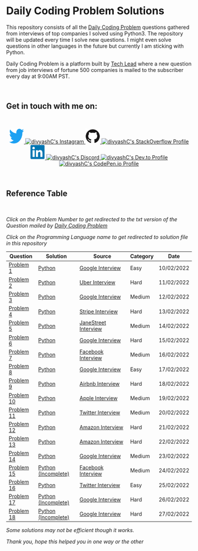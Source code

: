 # Daily Coding Problem Solutions

This repository consists of all the [Daily Coding Problem](https://www.dailycodingproblem.com/) questions gathered from interviews of top companies I solved using Python3. The repository will be updated every time I solve new questions. I might even solve questions in other languages in the future but currently I am sticking with Python.

Daily Coding Problem is a platform built by [Tech Lead](https://www.youtube.com/c/TechLead/) where a new question from job interviews of fortune 500 companies is mailed to the subscriber every day at 9:00AM PST.

<br/>

## Get in touch with me on:

<br/>

<p align="center">
 <a href="https://twitter.com/dork_v2" target="_blank">
  <img src="https://github.com/devicons/devicon/blob/master/icons/twitter/twitter-original.svg" alt="divyashC's Twitter" width="40" height="40"/>     
 </a>
 <a href="https://www.instagram.com/dork_v3.0/" target="_blank">
  <img src="https://raw.githubusercontent.com/rahuldkjain/github-profile-readme-generator/master/src/images/icons/Social/instagram.svg" alt="divyashC's Instagram" width="40" height="40" />    
 </a>
 <a href="https://github.com/divyashC/" target="_blank">
  <img src="https://github.com/devicons/devicon/blob/master/icons/github/github-original.svg" alt="divyashC's GitHub"  width="40" height="40"/>    
 </a>
 <a href="https://stackoverflow.com/users/15124365" target="_blank">
  <img src="https://raw.githubusercontent.com/rahuldkjain/github-profile-readme-generator/master/src/images/icons/Social/stack-overflow.svg" alt="divyashC's StackOverflow Profile"  width="40" height="40"/>    
 </a>
 <a href="https://www.linkedin.com/in/divyashc/" target="_blank">
  <img src="https://github.com/devicons/devicon/blob/master/icons/linkedin/linkedin-original.svg" alt="divyashC's LinkedIn"  width="40" height="40"/>    
 </a>
 <a href="https://discord.com/users/Dork#0448" target="_blank">
  <img src="https://raw.githubusercontent.com/rahuldkjain/github-profile-readme-generator/master/src/images/icons/Social/discord.svg" alt="divyashC's Discord"  width="40" height="40"/>
 </a>
 <a href="https://dev.to/divyashc" target="_blank">
  <img src="https://raw.githubusercontent.com/rahuldkjain/github-profile-readme-generator/master/src/images/icons/Social/devto.svg" alt="divyashC's Dev.to Profile"  width="40" height="40"/>    
 </a>
 <a href="https://codepen.io/divyashc" target="_blank">
  <img src="https://raw.githubusercontent.com/rahuldkjain/github-profile-readme-generator/master/src/images/icons/Social/codepen.svg" alt="divyashC's CodePen.io Profile"  width="40" height="40"/>    
 </a>
</p>

<br/>

## Reference Table

<br/>

_Click on the Problem Number to get redirected to the txt version of the Question mailed by [Daily Coding Problem](https://www.dailycodingproblem.com/)_

_Click on the Programming Language name to get redirected to solution file in this repository_

| **Question**                                                                                     | **Solution**                                                                                             | **Source**                                      | **Category** | **Date**   |
| ------------------------------------------------------------------------------------------------ | -------------------------------------------------------------------------------------------------------- | ----------------------------------------------- | ------------ | ---------- |
| [Problem 1](https://github.com/divyashC/daily_coding_problem/blob/main/Problem_01/question.txt)  | [Python](https://github.com/divyashC/daily_coding_problem/blob/main/Problem_01/solution.py)              | [Google Interview](https://www.google.com/)     | Easy         | 10/02/2022 |
| [Problem 2](https://github.com/divyashC/daily_coding_problem/blob/main/Problem_02/question.txt)  | [Python](https://github.com/divyashC/daily_coding_problem/blob/main/Problem_02/solution.py)              | [Uber Interview](https://www.uber.com/in/en/)   | Hard         | 11/02/2022 |
| [Problem 3](https://github.com/divyashC/daily_coding_problem/blob/main/Problem_03/question.txt)  | [Python](https://github.com/divyashC/daily_coding_problem/blob/main/Problem_03/solution.py)              | [Google Interview](https://www.google.com/)     | Medium       | 12/02/2022 |
| [Problem 4](https://github.com/divyashC/daily_coding_problem/blob/main/Problem_04/question.txt)  | [Python](https://github.com/divyashC/daily_coding_problem/blob/main/Problem_04/solution.py)              | [Stripe Interview](https://www.stripe.com/)     | Hard         | 13/02/2022 |
| [Problem 5](https://github.com/divyashC/daily_coding_problem/blob/main/Problem_05/question.txt)  | [Python](https://github.com/divyashC/daily_coding_problem/blob/main/Problem_05/solution.py)              | [JaneStreet Interview](https://janestreet.com/) | Medium       | 14/02/2022 |
| [Problem 6](https://github.com/divyashC/daily_coding_problem/blob/main/Problem_06/question.txt)  | [Python](https://github.com/divyashC/daily_coding_problem/blob/main/Problem_06/solution.py)              | [Google Interview](https://www.google.com/)     | Hard         | 15/02/2022 |
| [Problem 7](https://github.com/divyashC/daily_coding_problem/blob/main/Problem_07/question.txt)  | [Python](https://github.com/divyashC/daily_coding_problem/blob/main/Problem_07/solution.py)              | [Facebook Interview](https://www.facebook.com/) | Medium       | 16/02/2022 |
| [Problem 8](https://github.com/divyashC/daily_coding_problem/blob/main/Problem_08/question.txt)  | [Python](https://github.com/divyashC/daily_coding_problem/blob/main/Problem_08/solution.py)              | [Google Interview](https://www.google.com/)     | Easy         | 17/02/2022 |
| [Problem 9](https://github.com/divyashC/daily_coding_problem/blob/main/Problem_09/question.txt)  | [Python](https://github.com/divyashC/daily_coding_problem/blob/main/Problem_09/solution.py)              | [Airbnb Interview](https://www.airbnb.com/)     | Hard         | 18/02/2022 |
| [Problem 10](https://github.com/divyashC/daily_coding_problem/blob/main/Problem_10/question.txt) | [Python](https://github.com/divyashC/daily_coding_problem/blob/main/Problem_10/solution.py)              | [Apple Interview](https://www.apple.com/)       | Medium       | 19/02/2022 |
| [Problem 11](https://github.com/divyashC/daily_coding_problem/blob/main/Problem_11/question.txt) | [Python](https://github.com/divyashC/daily_coding_problem/blob/main/Problem_11/solution.py)              | [Twitter Interview](https://www.twitter.com/)   | Medium       | 20/02/2022 |
| [Problem 12](https://github.com/divyashC/daily_coding_problem/blob/main/Problem_12/question.txt) | [Python](https://github.com/divyashC/daily_coding_problem/blob/main/Problem_12/solution.py)              | [Amazon Interview](https://www.amazon.com/)     | Hard         | 21/02/2022 |
| [Problem 13](https://github.com/divyashC/daily_coding_problem/blob/main/Problem_13/question.txt) | [Python](https://github.com/divyashC/daily_coding_problem/blob/main/Problem_13/solution.py)              | [Amazon Interview](https://www.amazon.com/)     | Hard         | 22/02/2022 |
| [Problem 14](https://github.com/divyashC/daily_coding_problem/blob/main/Problem_14/question.txt) | [Python](https://github.com/divyashC/daily_coding_problem/blob/main/Problem_14/solution.py)              | [Google Interview](https://www.google.com/)     | Medium       | 23/02/2022 |
| [Problem 15](https://github.com/divyashC/daily_coding_problem/blob/main/Problem_15/question.txt) | [Python (Incomplete)](https://github.com/divyashC/daily_coding_problem/blob/main/Problem_15/solution.py) | [Facebook Interview](https://www.facebook.com/) | Medium       | 24/02/2022 |
| [Problem 16](https://github.com/divyashC/daily_coding_problem/blob/main/Problem_16/question.txt) | [Python](https://github.com/divyashC/daily_coding_problem/blob/main/Problem_16/solution.py)              | [Twitter Interview](https://www.twitter.com/)   | Easy         | 25/02/2022 |
| [Problem 17](https://github.com/divyashC/daily_coding_problem/blob/main/Problem_17/question.txt) | [Python (Incomplete)](https://github.com/divyashC/daily_coding_problem/blob/main/Problem_17/solution.py) | [Google Interview](https://www.google.com/)     | Hard         | 26/02/2022 |
| [Problem 18](https://github.com/divyashC/daily_coding_problem/blob/main/Problem_18/question.txt) | [Python (Incomplete)](https://github.com/divyashC/daily_coding_problem/blob/main/Problem_18/solution.py) | [Google Interview](https://www.google.com/)     | Hard         | 27/02/2022 |

_Some solutions may not be efficient though it works._

_Thank you, hope this helped you in one way or the other_
